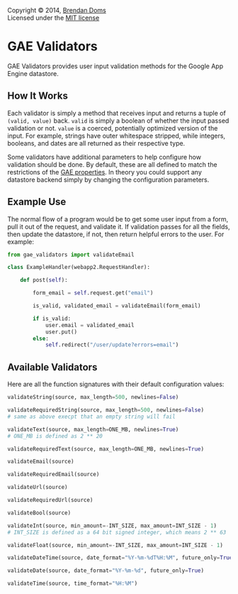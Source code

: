 Copyright &copy; 2014, [Brendan Doms](http://www.bdoms.com/)  
Licensed under the [MIT license](http://www.opensource.org/licenses/MIT)

# GAE Validators

GAE Validators provides user input validation methods for the Google App Engine datastore.

## How It Works

Each validator is simply a method that receives input and returns a tuple of `(valid, value)` back.
`valid` is simply a boolean of whether the input passed validation or not.
`value` is a coerced, potentially optimized version of the input.
For example, strings have outer whitespace stripped, while integers, booleans, and dates are all returned as their respective type.

Some validators have additional parameters to help configure how validation should be done.
By default, these are all defined to match the restrictions of the
[GAE properties](https://developers.google.com/appengine/docs/python/datastore/typesandpropertyclasses).
In theory you could support any datastore backend simply by changing the configuration parameters.

## Example Use

The normal flow of a program would be to get some user input from a form, pull it out of the request, and validate it.
If validation passes for all the fields, then update the datastore, if not, then return helpful errors to the user.
For example:


```python
from gae_validators import validateEmail

class ExampleHandler(webapp2.RequestHandler):

    def post(self):

        form_email = self.request.get("email")

        is_valid, validated_email = validateEmail(form_email)

        if is_valid:
            user.email = validated_email
            user.put()
        else:
            self.redirect("/user/update?errors=email")
```

## Available Validators

Here are all the function signatures with their default configuration values:

```python
validateString(source, max_length=500, newlines=False)

validateRequiredString(source, max_length=500, newlines=False)
# same as above execpt that an empty string will fail

validateText(source, max_length=ONE_MB, newlines=True)
# ONE_MB is defined as 2 ** 20

validateRequiredText(source, max_length=ONE_MB, newlines=True)

validateEmail(source)

validateRequiredEmail(source)

validateUrl(source)

validateRequiredUrl(source)

validateBool(source)

validateInt(source, min_amount=-INT_SIZE, max_amount=INT_SIZE - 1)
# INT_SIZE is defined as a 64 bit signed integer, which means 2 ** 63

validateFloat(source, min_amount=-INT_SIZE, max_amount=INT_SIZE - 1)

validateDateTime(source, date_format="%Y-%m-%dT%H:%M", future_only=True)

validateDate(source, date_format="%Y-%m-%d", future_only=True)

validateTime(source, time_format="%H:%M")
```
